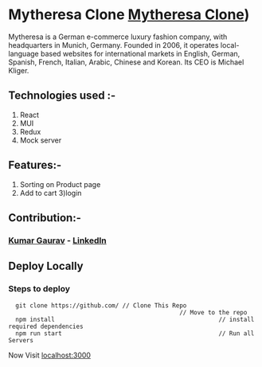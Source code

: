 # Mytheresa Clone [Mytheresa Clone](https://mytheresaclone.netlify.app/))
Mytheresa is a German e-commerce luxury fashion company, with headquarters in Munich, Germany. Founded in 2006, it operates local-language based websites for international markets in English, German, Spanish, French, Italian, Arabic, Chinese and Korean. Its CEO is Michael Kliger. 

## Technologies used :-
1) React
2) MUI
3) Redux
4) Mock server

## Features:-

1) Sorting on Product page
2) Add to cart
3)login

## Contribution:-

### [Kumar Gaurav](https://github.com/Kgaurav113) - [LinkedIn](https://www.linkedin.com/in/kgaurav501)


## Deploy Locally

### Steps to deploy
```
  git clone https://github.com/ // Clone This Repo
                                                // Move to the repo
  npm install                                              // install required dependencies
  npm run start                                            // Run all Servers
```

Now Visit  [localhost:3000](http://localhost:3000)
